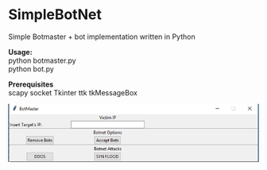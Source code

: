 # SimpleBotNet

Simple Botmaster + bot implementation written in Python

<b>Usage:</b><br>
python botmaster.py<br>
python bot.py

<b>Prerequisites </b><br>
scapy
socket
Tkinter
ttk
tkMessageBox



![alt text](https://github.com/billkoul/SimpleBotNet/blob/master/screenshot.png)
